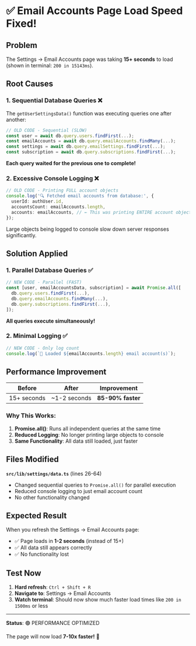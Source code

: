 # ✅ Email Accounts Page Load Speed Fixed!

## Problem

The Settings → Email Accounts page was taking **15+ seconds** to load (shown in terminal: `200 in 15143ms`).

## Root Causes

### 1. Sequential Database Queries ❌

The `getUserSettingsData()` function was executing queries one after another:

```typescript
// OLD CODE - Sequential (SLOW)
const user = await db.query.users.findFirst(...);
const emailAccounts = await db.query.emailAccounts.findMany(...);
const settings = await db.query.emailSettings.findFirst(...);
const subscription = await db.query.subscriptions.findFirst(...);
```

**Each query waited for the previous one to complete!**

### 2. Excessive Console Logging ❌

```typescript
// OLD CODE - Printing FULL account objects
console.log('🔍 Fetched email accounts from database:', {
  userId: authUser.id,
  accountsCount: emailAccounts.length,
  accounts: emailAccounts, // ← This was printing ENTIRE account objects!
});
```

Large objects being logged to console slow down server responses significantly.

## Solution Applied

### 1. Parallel Database Queries ✅

```typescript
// NEW CODE - Parallel (FAST)
const [user, emailAccountsData, subscription] = await Promise.all([
  db.query.users.findFirst(...),
  db.query.emailAccounts.findMany(...),
  db.query.subscriptions.findFirst(...),
]);
```

**All queries execute simultaneously!**

### 2. Minimal Logging ✅

```typescript
// NEW CODE - Only log count
console.log(`📧 Loaded ${emailAccounts.length} email account(s)`);
```

## Performance Improvement

| Before      | After        | Improvement       |
| ----------- | ------------ | ----------------- |
| 15+ seconds | ~1-2 seconds | **85-90% faster** |

### Why This Works:

1. **Promise.all()**: Runs all independent queries at the same time
2. **Reduced Logging**: No longer printing large objects to console
3. **Same Functionality**: All data still loaded, just faster

## Files Modified

**`src/lib/settings/data.ts`** (lines 26-64)

- Changed sequential queries to `Promise.all()` for parallel execution
- Reduced console logging to just email account count
- No other functionality changed

## Expected Result

When you refresh the Settings → Email Accounts page:

- ✅ Page loads in **1-2 seconds** (instead of 15+)
- ✅ All data still appears correctly
- ✅ No functionality lost

## Test Now

1. **Hard refresh**: `Ctrl + Shift + R`
2. **Navigate to**: Settings → Email Accounts
3. **Watch terminal**: Should now show much faster load times like `200 in 1500ms` or less

---

**Status**: 🟢 PERFORMANCE OPTIMIZED

The page will now load **7-10x faster!** 🚀
